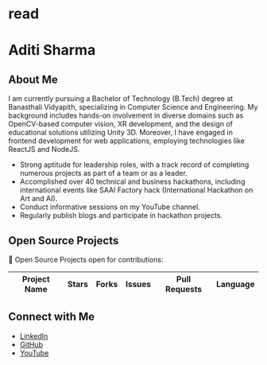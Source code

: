 # read
# Aditi Sharma

## About Me

I am currently pursuing a Bachelor of Technology (B.Tech) degree at Banasthali Vidyapith, specializing in Computer Science and Engineering. My background includes hands-on involvement in diverse domains such as OpenCV-based computer vision, XR development, and the design of educational solutions utilizing Unity 3D. Moreover, I have engaged in frontend development for web applications, employing technologies like ReactJS and NodeJS.

- Strong aptitude for leadership roles, with a track record of completing numerous projects as part of a team or as a leader.
- Accomplished over 40 technical and business hackathons, including international events like SAAI Factory hack (International Hackathon on Art and AI).
- Conduct informative sessions on my YouTube channel.
- Regularly publish blogs and participate in hackathon projects.

## Open Source Projects

🥇 Open Source Projects open for contributions:

| Project Name | Stars | Forks | Issues | Pull Requests | Language |
|--------------|-------|-------|--------|---------------|----------|

## Connect with Me

- [LinkedIn](your-linkedin-profile)
- [GitHub](your-github-profile)
- [YouTube](your-youtube-channel)

